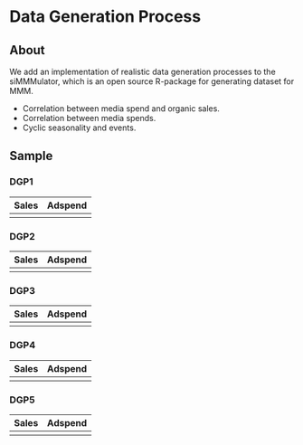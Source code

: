 # Data Generation Process
## About
We add an implementation of realistic data generation processes to the siMMMulator, which is an open source R-package for generating dataset for MMM.
- Correlation between media spend and organic sales.
- Correlation between media spends.
- Cyclic seasonality and events.

## Sample
### DGP1
|Sales|Adspend|
|---|---|
|![]()|![]()|

### DGP2
|Sales|Adspend|
|---|---|
|![]()|![]()|

### DGP3
|Sales|Adspend|
|---|---|
|![]()|![]()|

### DGP4
|Sales|Adspend|
|---|---|
|![]()|![]()|

### DGP5
|Sales|Adspend|
|---|---|
|![]()|![]()|